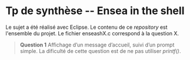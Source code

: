# Tp de synthèse -- Ensea in the shell

Le sujet a été réalisé avec Eclipse. Le contenu de ce *repository* est l'ensemble du projet.
Le fichier enseashX.c correspond à la question X.

>**Question 1** Affichage d’un message d’accueil, suivi d’un prompt simple.
La dificulté de cette question est de ne pas utiliser *printf()*.
